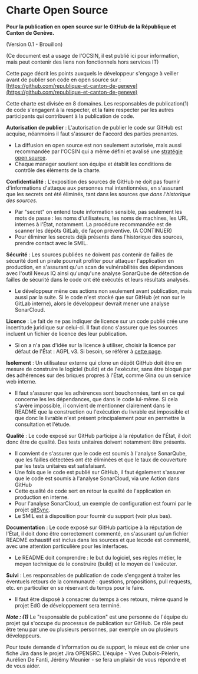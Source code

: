 # Charte Open Source

**Pour la publication en open source sur le**
**GitHub de la République et Canton de Genève.**

(Version 0.1 - Brouillon)

(Ce document est a usage de l'OCSIN, il est publié ici pour information, mais peut contenir des liens non fonctionnels hors services IT)

Cette page décrit les points auxquels le développeur s'engage à veiller avant de publier son code en open source sur : [https://github.com/republique-et-canton-de-geneve](https://github.com/republique-et-canton-de-geneve)

Cette charte est divisée en 8 domaines. Les responsables de publication(1) de code s'engagent à la respecter, et la faire respecter par les autres participants qui contribuent à la publication de code.

**Autorisation de publier**  : L'autorisation de publier le code sur GitHub est acquise, néanmoins il faut s'assurer de l'accord des parties prenantes.

 - La diffusion en open source est non seulement autorisée, mais aussi recommandée par l'OCSIN qui a même défini et avalisé une [stratégie open source](https://github.com/republique-et-canton-de-geneve/strategie-open-source).
 - Chaque manager soutient son équipe et établit les conditions de contrôle des éléments de la charte.

**Confidentialité**  : L'exposition des sources de GitHub ne doit pas fournir d'informations d'attaque aux personnes mal intentionnées, en s'assurant que les secrets ont été éliminés, tant dans les sources _que dans l'historique des sources_.

 - Par "secret" on entend toute information sensible, pas seulement les mots de passe : les noms d'utilisateurs, les noms de machines, les URL internes à l'État, notamment. La procédure recommandée est de scanner les dépôts GitLab, de façon préventive. (A CONTINUER)
 - Pour éliminer les secrets déjà présents dans l'historique des sources, prendre contact avec le SMIL.

**Sécurité**  : Les sources publiées ne doivent pas contenir de failles de sécurité dont un pirate pourrait profiter pour attaquer l'application en production, en s'assurant qu'un scan de vulnérabilités des dépendances avec l'outil Nexus IQ ainsi qu'unqu'une analyse SonarQube de détection de failles de sécurité dans le code ont été exécutés et leurs résultats analysés.

 - Le développeur mène ces actions non seulement avant publication, mais aussi par la suite. Si le code n'est stocké que sur GitHub (et non sur le GitLab interne), alors le développeur devrait mener une analyse SonarCloud.

**Licence**  : Le fait de ne pas indiquer de licence sur un code publié crée une incertitude juridique sur celui-ci. Il faut donc s'assurer que les sources incluent un fichier de licence des leur publication.

 - Si on a n'a pas d'idée sur la licence à utiliser, choisir la licence par défaut de l'État : AGPL v3. Si besoin, se référer à [cette page](https://github.com/republique-et-canton-de-geneve/squelette-github).

**Isolement**  : Un utilisateur externe qui clone un dépôt GitHub doit être en mesure de construire le logiciel (build) et de l'exécuter, sans être bloqué par des adhérences sur des briques propres à l'État, comme Gina ou un service web interne.

 - Il faut s'assurer que les adhérences sont bouchonnées, tant en ce qui concerne les les dépendances, que dans le code lui-même. Si cela s'avère impossible, il convient de mentionner clairement dans le README que la construction ou l'exécution du livrable est impossible et que donc le livrable n'est présent principalement pour en permettre la consultation et l'étude.

**Qualité**  : Le code exposé sur GitHub participe à la réputation de l'État, il doit donc être de qualité. Des tests unitaires doivent notamment être présents.

 - Il convient de s'assurer que le code est soumis à l'analyse SonarQube, que les failles détectées ont été éliminées et que le taux de couverture par les tests unitaires est satisfaisant.
 - Une fois que le code est publié sur GitHub, il faut également s'assurer que le code est soumis à l'analyse SonarCloud, via une Action dans GitHub
 - Cette qualité de code sert en retour la qualité de l'application en production en interne.
 - Pour l'analyse SonarCloud, un exemple de configuration est fourni par le projet [gitSync](https://github.com/republique-et-canton-de-geneve/git-sync/blob/master/.github/workflows/maven.yml). 
 - Le SMIL est à disposition pour fournir du support (voir plus bas).

**Documentation**  : Le code exposé sur GitHub participe à la réputation de l'État, il doit donc être correctement commenté, en s'assurant qu'un fichier README exhaustif est inclus dans les sources et que lecode est commenté, avec une attention particulière pour les interfaces.

- Le README doit comprendre : le but du logiciel, ses règles métier, le moyen technique de le construire (build) et le moyen de l'exécuter.

**Suivi**  : Les responsables de publication de code s'engagent à traiter les éventuels retours de la communauté : questions, propositions, pull requests, etc. en particulier en se réservant du temps pour le faire.

- Il faut être disposé à consacrer du temps à ces retours, même quand le projet EdG de développement sera terminé.

***Note : (1)*** Le "responsable de publication" est une personne de l'équipe du projet qui s'occupe du processus de publication sur GitHub. Ce rôle peut être tenu par une ou plusieurs personnes, par exemple un ou plusieurs développeurs.

Pour toute demande d'information ou de support, le mieux est de créer une fiche Jira dans le projet Jira OPENSRC. L'équipe - Yves Dubois-Pèlerin, Aurélien De Fanti, Jérémy Meunier - se fera un plaisir de vous répondre et de vous aider.
